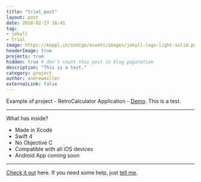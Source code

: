 ```yaml
---
title: "trial_post"
layout: post
date: 2018-02-27 16:41
tag:
- jekyll
- trial
image: https://koppl.in/indigo/assets/images/jekyll-logo-light-solid.png
headerImage: true
projects: true
hidden: true # don't count this post in blog pagination
description: "This is a test."
category: project
author: andrewmiller
externalLink: false
---
```


Example of project - RetroCalculator Application - [Demo](http://www.github.com/milldawg167/RetroCalculator/). This is a test.

---

What has inside?

- Made in Xcode
- Swift 4
- No Objective C
- Compatible with all iOS devices
- Android App coming soon

---

[Check it out](http://www.github.com/milldawg167/RetroCalculator/) here.
If you need some help, just [tell me](http://github.com/milldawg16/).
